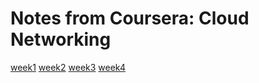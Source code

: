 # Notes from Coursera: Cloud Networking

[week1](week1/notes.md)
[week2](week1/notes.md)
[week3](week1/notes.md)
[week4](week1/notes.md)

